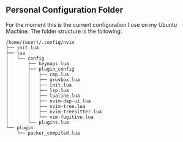 ## Personal Configuration Folder

For the moment this is the current configuration I use on my Ubuntu Machine.
The folder structure is the following:

```
/home/(user)/.config/nvim
├── init.lua
├── lua
│   └── config
│       ├── keymaps.lua
│       ├── plugin_config
│       │   ├── cmp.lua
│       │   ├── gruvbox.lua
│       │   ├── init.lua
│       │   ├── lsp.lua
│       │   ├── lualine.lua
│       │   ├── nvim-dap-ui.lua
│       │   ├── nvim-tree.lua
│       │   ├── nvim-treesitter.lua
│       │   └── vim-fugitive.lua
│       └── plugins.lua
└── plugin
    └── packer_compiled.lua

```
